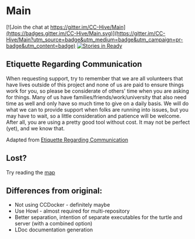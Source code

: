 # Main

[![Join the chat at https://gitter.im/CC-Hive/Main](https://badges.gitter.im/CC-Hive/Main.svg)](https://gitter.im/CC-Hive/Main?utm_source=badge&utm_medium=badge&utm_campaign=pr-badge&utm_content=badge)
[![Stories in Ready](https://badge.waffle.io/CC-Hive/Main.svg?label=ready&title=WaffleIO)](http://waffle.io/CC-Hive/Main) 

## Etiquette Regarding Communication
When requesting support, try to remember that we are all volunteers that have lives outside of this project and none of us are paid to ensure things work for you, so please be considerate of others' time when you are asking for things. Many of us have families/friends/work/university that also need time as well and only have so much time to give on a daily basis. We will do what we can to provide support when folks are running into issues, but you may have to wait, so a little consideration and patience will be welcome. After all, you are using a pretty good tool without cost. It may not be perfect (yet), and we know that.

Adapted from [Etiquette Regarding Communication](https://github.com/chocolatey/choco#etiquette-regarding-communication)

## Lost?
Try reading the [map](https://github.com/CC-Hive/Main/blob/master/MAP.md)

## Differences from original:
* Not using CCDocker - definitely maybe
* Use Howl - almost required for multi-repository
* Better separation, intention of separate executables for the turtle and server (with a combined option)
* LDoc documentation generation



